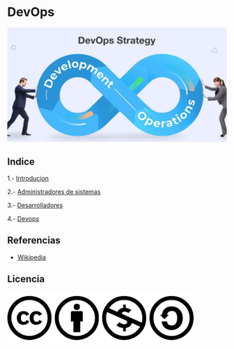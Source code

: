 # DevOps
![image](/img/devos3.jpg)
## Indice
1.- [Introducion](documentacion/introduccion)

2.- [Administradores de sistemas](documentacion/administrador)

3.- [Desarrolladores](documentacion/desarolllador)

4.- [Devops](documentacion/devops)
   
## Referencias
- [Wikipedia](https://es.wikipedia.org/wiki/Wikipedia:Portada)

## Licencia

![image](/img/licencia.png)
